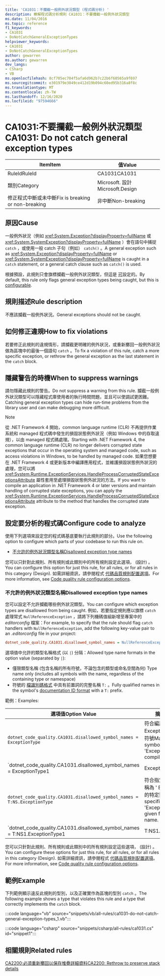 ```yaml
---
title: 'CA1031：不攔截一般例外狀況類型 (程式碼分析) '
description: 瞭解程式碼分析規則 CA1031：不要攔截一般例外狀況類型
ms.date: 11/04/2016
ms.topic: reference
f1_keywords:
- CA1031
- DoNotCatchGeneralExceptionTypes
helpviewer_keywords:
- CA1031
- DoNotCatchGeneralExceptionTypes
author: gewarren
ms.author: gewarren
dev_langs:
- CSharp
- VB
ms.openlocfilehash: 8cf705ec704f5afa6d962b7c22b6f60565a9f697
ms.sourcegitcommit: e301979e3049ce412d19b094c60ed95b316a8f8c
ms.translationtype: MT
ms.contentlocale: zh-TW
ms.lasthandoff: 12/16/2020
ms.locfileid: "97594666"
---
```

# <a name="ca1031-do-not-catch-general-exception-types"></a><span data-ttu-id="8138c-103">CA1031:不要攔截一般例外狀況類型</span><span class="sxs-lookup"><span data-stu-id="8138c-103">CA1031: Do not catch general exception types</span></span>

| <span data-ttu-id="8138c-104">Item</span><span class="sxs-lookup"><span data-stu-id="8138c-104">Item</span></span>                                     | <span data-ttu-id="8138c-105">值</span><span class="sxs-lookup"><span data-stu-id="8138c-105">Value</span></span>            |
|------------------------------------------|------------------|
| <span data-ttu-id="8138c-106">RuleId</span><span class="sxs-lookup"><span data-stu-id="8138c-106">RuleId</span></span>                                   | <span data-ttu-id="8138c-107">CA1031</span><span class="sxs-lookup"><span data-stu-id="8138c-107">CA1031</span></span>           |
| <span data-ttu-id="8138c-108">類別</span><span class="sxs-lookup"><span data-stu-id="8138c-108">Category</span></span>                                 | <span data-ttu-id="8138c-109">Microsoft. 設計</span><span class="sxs-lookup"><span data-stu-id="8138c-109">Microsoft.Design</span></span> |
| <span data-ttu-id="8138c-110">修正程式中斷或未中斷</span><span class="sxs-lookup"><span data-stu-id="8138c-110">Fix is breaking or non-breaking</span></span> | <span data-ttu-id="8138c-111">非中斷</span><span class="sxs-lookup"><span data-stu-id="8138c-111">Non-breaking</span></span>     |

## <a name="cause"></a><span data-ttu-id="8138c-112">原因</span><span class="sxs-lookup"><span data-stu-id="8138c-112">Cause</span></span>

<span data-ttu-id="8138c-113">一般例外狀況（例如 <xref:System.Exception?displayProperty=fullName> 或 <xref:System.SystemException?displayProperty=fullName> ）會在語句中捕捉 `catch` ，或使用一般 catch 子句（例如） `catch()` 。</span><span class="sxs-lookup"><span data-stu-id="8138c-113">A general exception such as <xref:System.Exception?displayProperty=fullName> or <xref:System.SystemException?displayProperty=fullName> is caught in a `catch` statement, or a general catch clause such as `catch()` is used.</span></span>

<span data-ttu-id="8138c-114">根據預設，此規則只會旗標攔截一般例外狀況類型，但這是 [可](#configure-code-to-analyze)設定的。</span><span class="sxs-lookup"><span data-stu-id="8138c-114">By default, this rule only flags general exception types being caught, but this is [configurable](#configure-code-to-analyze).</span></span>

## <a name="rule-description"></a><span data-ttu-id="8138c-115">規則描述</span><span class="sxs-lookup"><span data-stu-id="8138c-115">Rule description</span></span>

<span data-ttu-id="8138c-116">不應該攔截一般例外狀況。</span><span class="sxs-lookup"><span data-stu-id="8138c-116">General exceptions should not be caught.</span></span>

## <a name="how-to-fix-violations"></a><span data-ttu-id="8138c-117">如何修正違規</span><span class="sxs-lookup"><span data-stu-id="8138c-117">How to fix violations</span></span>

<span data-ttu-id="8138c-118">若要修正此規則的違規情形，請攔截更明確的例外狀況，或重新擲回一般例外狀況做為區塊中的最後一個語句 `catch` 。</span><span class="sxs-lookup"><span data-stu-id="8138c-118">To fix a violation of this rule, catch a more specific exception, or rethrow the general exception as the last statement in the `catch` block.</span></span>

## <a name="when-to-suppress-warnings"></a><span data-ttu-id="8138c-119">隱藏警告的時機</span><span class="sxs-lookup"><span data-stu-id="8138c-119">When to suppress warnings</span></span>

<span data-ttu-id="8138c-120">請勿隱藏此規則的警告。</span><span class="sxs-lookup"><span data-stu-id="8138c-120">Do not suppress a warning from this rule.</span></span> <span data-ttu-id="8138c-121">攔截一般例外狀況類型可以隱藏程式庫使用者的執行時間問題，並且可以使調試更困難。</span><span class="sxs-lookup"><span data-stu-id="8138c-121">Catching general exception types can hide run-time problems from the library user and can make debugging more difficult.</span></span>

> [!NOTE]
> <span data-ttu-id="8138c-122">從 .NET Framework 4 開始，common language runtime (CLR) 不再提供作業系統和 managed 程式碼中發生的損毀狀態例外狀況（例如 Windows 中的存取違規），以由 managed 程式碼處理。</span><span class="sxs-lookup"><span data-stu-id="8138c-122">Starting with .NET Framework 4, the common language runtime (CLR) no longer delivers corrupted state exceptions that occur in the operating system and managed code, such as access violations in Windows, to be handled by managed code.</span></span> <span data-ttu-id="8138c-123">如果您想要在 .NET Framework 4 或更新版本中編譯應用程式，並維護損毀狀態例外狀況的處理，您可以將 <xref:System.Runtime.ExceptionServices.HandleProcessCorruptedStateExceptionsAttribute> 屬性套用至處理損毀狀態例外狀況的方法。</span><span class="sxs-lookup"><span data-stu-id="8138c-123">If you want to compile an application in .NET Framework 4 or later versions and maintain handling of corrupted state exceptions, you can apply the <xref:System.Runtime.ExceptionServices.HandleProcessCorruptedStateExceptionsAttribute> attribute to the method that handles the corrupted state exception.</span></span>

## <a name="configure-code-to-analyze"></a><span data-ttu-id="8138c-124">設定要分析的程式碼</span><span class="sxs-lookup"><span data-stu-id="8138c-124">Configure code to analyze</span></span>

<span data-ttu-id="8138c-125">使用下列選項來設定您的程式碼基底要執行此規則的部分。</span><span class="sxs-lookup"><span data-stu-id="8138c-125">Use the following option to configure which parts of your codebase to run this rule on.</span></span>

- [<span data-ttu-id="8138c-126">不允許的例外狀況類型名稱</span><span class="sxs-lookup"><span data-stu-id="8138c-126">Disallowed exception type names</span></span>](#disallowed-exception-type-names)

<span data-ttu-id="8138c-127">您可以只針對此規則、所有規則或此類別中的所有規則設定此選項， (設計) 。</span><span class="sxs-lookup"><span data-stu-id="8138c-127">You can configure this option for just this rule, for all rules, or for all rules in this category (Design).</span></span> <span data-ttu-id="8138c-128">如需詳細資訊，請參閱程式 [代碼品質規則配置選項](../code-quality-rule-options.md)。</span><span class="sxs-lookup"><span data-stu-id="8138c-128">For more information, see [Code quality rule configuration options](../code-quality-rule-options.md).</span></span>

### <a name="disallowed-exception-type-names"></a><span data-ttu-id="8138c-129">不允許的例外狀況類型名稱</span><span class="sxs-lookup"><span data-stu-id="8138c-129">Disallowed exception type names</span></span>

<span data-ttu-id="8138c-130">您可以設定不允許攔截哪些例外狀況類型。</span><span class="sxs-lookup"><span data-stu-id="8138c-130">You can configure which exception types are disallowed from being caught.</span></span> <span data-ttu-id="8138c-131">例如，若要指定規則應以旗標 `catch` 處理常式 `NullReferenceException` ，請將下列機碼值組新增至專案中的 *editorconfig* 檔案：</span><span class="sxs-lookup"><span data-stu-id="8138c-131">For example, to specify that the rule should flag `catch` handlers with `NullReferenceException`, add the following key-value pair to an *.editorconfig* file in your project:</span></span>

```ini
dotnet_code_quality.CA1031.disallowed_symbol_names = NullReferenceException
```

<span data-ttu-id="8138c-132">選項值中允許的類型名稱格式 (以 `|`) 分隔：</span><span class="sxs-lookup"><span data-stu-id="8138c-132">Allowed type name formats in the option value (separated by `|`):</span></span>

- <span data-ttu-id="8138c-133">僅限類型名稱 (包含名稱的所有符號，不論包含的類型或命名空間為何) </span><span class="sxs-lookup"><span data-stu-id="8138c-133">Type name only (includes all symbols with the name, regardless of the containing type or namespace)</span></span>
- <span data-ttu-id="8138c-134">符號的 [檔識別碼格式](../../../csharp/programming-guide/xmldoc/processing-the-xml-file.md#id-strings) 中具有前置詞的完整名稱 `T:` 。</span><span class="sxs-lookup"><span data-stu-id="8138c-134">Fully qualified names in the symbol's [documentation ID format](../../../csharp/programming-guide/xmldoc/processing-the-xml-file.md#id-strings) with a `T:` prefix.</span></span>

<span data-ttu-id="8138c-135">範例：</span><span class="sxs-lookup"><span data-stu-id="8138c-135">Examples:</span></span>

| <span data-ttu-id="8138c-136">選項值</span><span class="sxs-lookup"><span data-stu-id="8138c-136">Option Value</span></span> | <span data-ttu-id="8138c-137">摘要</span><span class="sxs-lookup"><span data-stu-id="8138c-137">Summary</span></span> |
| --- | --- |
|`dotnet_code_quality.CA1031.disallowed_symbol_names = ExceptionType` | <span data-ttu-id="8138c-138">符合編譯中名稱為 ' ExceptionType ' 的所有符號</span><span class="sxs-lookup"><span data-stu-id="8138c-138">Matches all symbols named 'ExceptionType' in the compilation</span></span>
|`dotnet_code_quality.CA1031.disallowed_symbol_names = ExceptionType1|ExceptionType2` | <span data-ttu-id="8138c-139">符合編譯中名稱為 ' ExceptionType1 ' 或 ' ExceptionType2 ' 的所有符號</span><span class="sxs-lookup"><span data-stu-id="8138c-139">Matches all symbols named either 'ExceptionType1' or 'ExceptionType2' in the compilation</span></span>
|`dotnet_code_quality.CA1031.disallowed_symbol_names = T:NS.ExceptionType` | <span data-ttu-id="8138c-140">符合指定的完整名稱之名稱為 ' ExceptionType ' 的特定類型。</span><span class="sxs-lookup"><span data-stu-id="8138c-140">Matches specific types named 'ExceptionType' with given fully qualified name.</span></span>
|`dotnet_code_quality.CA1031.disallowed_symbol_names = T:NS1.ExceptionType1|T:NS1.ExceptionType2` | <span data-ttu-id="8138c-141">符合名為 ' ExceptionType1 ' 和 ' ExceptionType2 ' 的類型，並具有各自的完整限定名稱</span><span class="sxs-lookup"><span data-stu-id="8138c-141">Matches types named 'ExceptionType1' and 'ExceptionType2' with respective fully qualified names</span></span>

<span data-ttu-id="8138c-142">您可以只針對此規則、所有規則或此類別中的所有規則設定這些選項， (設計) 。</span><span class="sxs-lookup"><span data-stu-id="8138c-142">You can configure these options for just this rule, for all rules, or for all rules in this category (Design).</span></span> <span data-ttu-id="8138c-143">如需詳細資訊，請參閱程式 [代碼品質規則配置選項](../code-quality-rule-options.md)。</span><span class="sxs-lookup"><span data-stu-id="8138c-143">For more information, see [Code quality rule configuration options](../code-quality-rule-options.md).</span></span>

## <a name="example"></a><span data-ttu-id="8138c-144">範例</span><span class="sxs-lookup"><span data-stu-id="8138c-144">Example</span></span>

<span data-ttu-id="8138c-145">下列範例顯示違反此規則的型別，以及正確實作為區塊的型別 `catch` 。</span><span class="sxs-lookup"><span data-stu-id="8138c-145">The following example shows a type that violates this rule and a type that correctly implements the `catch` block.</span></span>

:::code language="vb" source="snippets/vb/all-rules/ca1031-do-not-catch-general-exception-types_1.vb":::

:::code language="csharp" source="snippets/csharp/all-rules/ca1031.cs" id="snippet1":::

## <a name="related-rules"></a><span data-ttu-id="8138c-146">相關規則</span><span class="sxs-lookup"><span data-stu-id="8138c-146">Related rules</span></span>

[<span data-ttu-id="8138c-147">CA2200:必須重新擲回以保存堆疊詳細資料</span><span class="sxs-lookup"><span data-stu-id="8138c-147">CA2200: Rethrow to preserve stack details</span></span>](ca2200.md)
